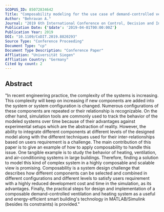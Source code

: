 ```yaml
---
SCOPUS_ID: 85072834642
Title: "Composability modeling for the use case of demand-controlled ventilation and heating system"
Author: "Behravan A."
Journal: "2019 6th International Conference on Control, Decision and Information Technologies, CoDIT 2019"
Publication Date: {'$date': '2019-04-01T00:00:00Z'}
Publication Year: 2019
DOI: "10.1109/CoDIT.2019.8820293"
Source Type: "Conference Proceeding"
Document Type: "cp"
Document Type Description: "Conference Paper"
Affliation: "Universität Siegen"
Affliation Country: "Germany"
Cited by count: 2
---
```


## Abstract
"In recent engineering practice, the complexity of the systems is increasing. This complexity will keep on increasing if new components are added into the system or system configuration is changed. Numerous configurations of these components are repeated or their relationship is recognizable. On the other hand, simulation tools are commonly used to track the behavior of the modeled systems over time because of their advantages against experimental setups which are the abstraction of reality. However, the ability to integrate different components at different levels of the designed model along with the different techniques used for their inter-relationships based on users requirement is a challenge. The main contribution of this paper is to give an example of how to apply composability to handle this issue. One tangible example is to study the behavior of heating, ventilation, and air-conditioning systems in large buildings. Therefore, finding a solution to model this kind of complex system in a highly composable and scalable view is promising. Composability is a system design challenge that describes how different components can be selected and combined in different configurations and different levels to satisfy users requirement with a highly reduced development cost and time in the simulation, as its advantages. Finally, the practical steps for design and implementation of a composable demand-controlled ventilation and heating system as a useful and energy-efficient smart building's technology in MATLAB/Simulink (besides its constraints) is provided."
